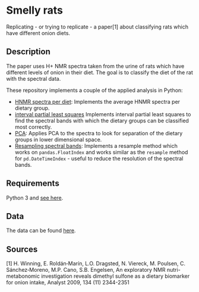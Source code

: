 # Smelly rats

Replicating - or trying to replicate - a paper[1] about classifying rats which have
different onion diets.

## Description

The paper uses H+ NMR spectra taken from the urine of rats which have different
levels of onion in their diet. The goal is to classify the diet of the rat with
the spectral data.

These repository implements a couple of the applied analysis in Python:

- [HNMR spectra per diet](notebooks/hnmr-spectra-per-dietary-group.ipynb):
	Implements the average HNMR spectra per dietary group.
- [interval partial least squares](notebooks/interval-partial-least-squares.ipynb)
	Implements interval partial least squares to find the spectral bands with
	which the dietary groups can be classified most correctly.
- [PCA](notebooks/pca-on-spectra.ipynb): Applies PCA to the spectra to look for
	separation of the dietary groups in lower dimensional space.
- [Resampling spectral bands](notebooks/resample-spectral-bands.ipynb):
	Implements a resample method which works on `pandas.FloatIndex` and works
	similar as the `resample` method for `pd.DateTimeIndex` - useful to reduce
	the resolution of the spectral bands.

## Requirements
Python 3 and [see here](setup.py).

## Data
The data can be found [here](http://www.models.life.ku.dk/onionnmr).

## Sources
[1] H. Winning, E. Roldán‐Marín, L.O. Dragsted, N. Viereck, M. Poulsen, C. Sánchez‐Moreno, M.P. Cano, S.B. Engelsen, An exploratory NMR nutri-metabonomic investigation reveals dimethyl sulfone as a dietary biomarker for onion intake, Analyst 2009, 134 (11) 2344-2351
